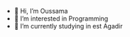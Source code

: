 - 👋 Hi, I’m Oussama
- 👀 I’m interested in Programming
- 🌱 I’m currently studying in est Agadir


<!---
HiSooKa0/HiSooKa0 is a ✨ special ✨ repository because its `README.md` (this file) appears on your GitHub profile.
You can click the Preview link to take a look at your changes.
--->
